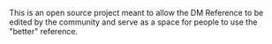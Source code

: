 This is an open source project meant to allow the DM Reference to be edited by the community and serve as a space for people to use the "better" reference.
